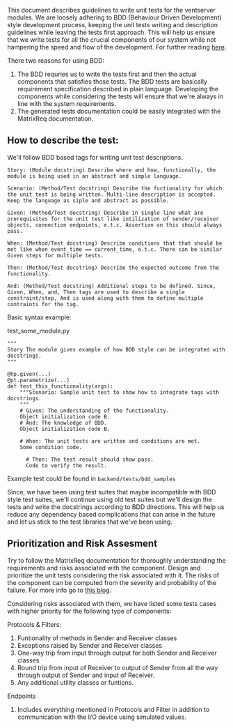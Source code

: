 This document describes guidelines to write unit tests for the ventserver modules. We are loosely adhering to BDD (Behaviour Driven Development) style development process, keeping the unit tests writing and description guidelines while leaving the tests first approach. This will help us ensure that we write tests for all the crucial components of our system while not hampering the speed and flow of the development. For further reading [here](https://dannorth.net/introducing-bdd/).

There two reasons for using BDD:
1. The BDD requries us to write the tests first and then the actual components that satisfies those tests. The BDD tests are basically requirement specification described in plain language. Developing the components while considering the tests will ensure that we're always in line with the system requirements.
2. The generated tests documentation could be easily integrated with the MatrixReq documentation.

## How to describe the test:
We'll follow BDD based tags for writing unit test descriptions.
    
    Story: (Module docstring) Describe where and how, functionally, the module is being used in an abstract and simple language.
    
    Scenario: (Method/Test docstring) Describe the fuctionality for which the unit test is being written. Multi-line description is accepted. Keep the language as siple and abstract as possible.
    
    Given: (Method/Test docstring) Describe in single line what are prerequisites for the unit test like intilization of sender/receiver objects, connection endpoints, e.t.c. Assertion on this should always pass.
    
    When: (Method/Test docstring) Describe conditions that that should be met like when event_time == current_time, e.t.c. There can be similar Given steps for multiple tests.
    
    Then: (Method/Test docstring) Describe the expected outcome from the functionality.

    And: (Method/Test docstring) Additional steps to be defined. Since, Given, When, and, Then tags are used to describe a single constraint/step, And is used along with them to define multiple contraints for the tag.

Basic syntax example:

test_some_module.py
```
"""
Story The module gives example of how BDD style can be integrated with docstrings.
"""

@hp.given(...)
@pt.parametrize(...)
def test_this_functionality(args):
    """Scenario: Sample unit test to show how to integrate tags with docstrings.
    """
    # Given: The understanding of the functionality.
    Object initialization code B.
    # And: The knowledge of BDD. 
    Object initialization code B.

    # When: The unit tests are written and conditions are met.
    Some condition code.
    
      # Then: The test result should show pass.
      Code to verify the result.
```

Example test could be found in `backend/tests/bdd_samples`

Since, we have been using test suites that maybe incompatible with BDD style test suites, we'll continue using old test suites but we'll design the tests and write the docstrings according to BDD directions. This will help us reduce any dependency based complications that can arise in the future and let us stick to the test libraries that we've been using. 

## Prioritization and Risk Assesment

Try to follow the MatrixReq documentation for thoroughly understanding the requirements and risks associated with the component. Design and prioritize the unit tests considering the risk associated with it. The risks of the component can be computed from the severity and probability of the failure. For more info go to [this blog](https://www.automatetheplanet.com/unit-testing-guidelines/).

Considering risks associated with them, we have listed some tests cases with higher priority for the following type of components:

Protocols & Filters:

1. Funtionality of methods in Sender and Receiver classes
2. Exceptions raised by Sender and Receiver classes
3. One-way trip from input through output for both Sender and Receiver classes
4. Round trip from input of Receiver to output of Sender from all the way through output of Sender and input of Receiver.
5. Any additional utility classes or funtions. 

Endpoints
    
1. Includes everything mentioned in Protocols and Filter in addition to communication with the I/O device using simulated values. 
